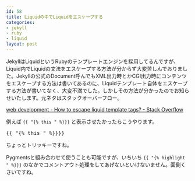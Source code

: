 ```yaml
---
id: 58
title: Liquidの中でLiquidをエスケープする
categories:
- jekyll
- ruby
- liquid
layout: post
---
```


JekyllはLiquidというRubyのテンプレートエンジンを採用してるんですが、Liquid内でLiquidの文法をエスケープする方法が分からず大変苦しんでおりました。Jekyllの公式のDocument呼んでもXML出力時とかCGI出力時にコンテンツをエスケープする方法は書いてあるのに、Liquidテンプレート自体をエスケープする方法が書いてなく、大変不満でした。しかしその方法が分かったのでお知らせいたします。元ネタはスタックオーバーフロー。

[web development - How to escape liquid template tags? - Stack Overflow](http://stackoverflow.com/questions/3426182/how-to-escape-liquid-template-tags "web development - How to escape liquid template tags? - Stack Overflow")

例えば `{{ "{% this " %}}}` と表示させたかったらこうやります。

<pre>&#123;&#123; "&#123;% this " %}&#125;&#125;&#125;</pre>

ちょっとトリッキーですね。

Pygmentsと組み合わせて使うことも可能ですが、いちいち `{{ "{% highlight " %}}}` のなかでコメントアウト処理をしてあげないといけないません。面倒くさいですね。
